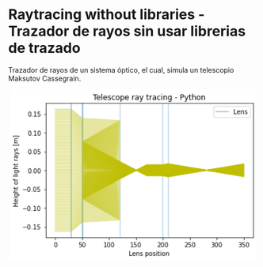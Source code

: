 # Raytracing without libraries - Trazador de rayos sin usar librerias de trazado

Trazador de rayos de un sistema óptico, el cual, simula un telescopio Maksutov Cassegrain.

<p align="center">
<img src="https://github.com/daniastor/Raytracing-without-libraries/blob/main/trazador.png" width="500" height="">
</p>

